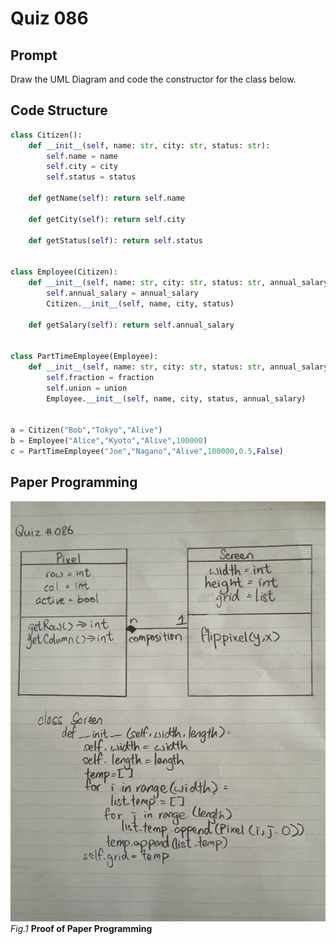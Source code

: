 # Quiz 086

## Prompt
Draw the UML Diagram and code the constructor for the class below.

## Code Structure
```python
class Citizen():
    def __init__(self, name: str, city: str, status: str):
        self.name = name
        self.city = city
        self.status = status

    def getName(self): return self.name

    def getCity(self): return self.city

    def getStatus(self): return self.status


class Employee(Citizen):
    def __init__(self, name: str, city: str, status: str, annual_salary: int):
        self.annual_salary = annual_salary
        Citizen.__init__(self, name, city, status)

    def getSalary(self): return self.annual_salary


class PartTimeEmployee(Employee):
    def __init__(self, name: str, city: str, status: str, annual_salary: int, fraction: float, union: bool):
        self.fraction = fraction
        self.union = union
        Employee.__init__(self, name, city, status, annual_salary)


a = Citizen("Bob","Tokyo","Alive")
b = Employee("Alice","Kyoto","Alive",100000)
c = PartTimeEmployee("Joe","Nagano","Alive",100000,0.5,False)
```

## Paper Programming
![Paper Programming](../Assets/Quiz086.jpeg)
*Fig.1* **Proof of Paper Programming**